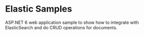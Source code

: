 # Elastic Samples
ASP.NET 6 web application sample to show how to integrate with ElasticSearch and do CRUD operations for documents.

